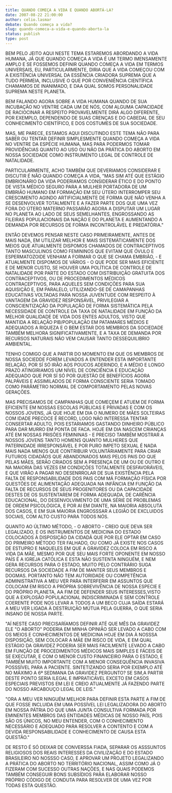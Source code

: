 ```yaml
---
title: QUANDO COMEÇA A VIDA E QUANDO ABORTÁ-LA?
date: 2007-08-22 21:00:00
author: celio.lasmar
debate: Quando começa a vida?
slug: quando-comeca-a-vida-e-quando-aborta-la
status: publish 
type: post
---
```


BEM PELO JEITO AQUI NESTE TEMA ESTAREMOS ABORDANDO A VIDA HUMANA, JÁ QUE QUANDO COMEÇA A VIDA É UM TERMO IMENSAMENTE AMPLO E SE FOSSEMOS DEFINIR QUANDO COMEÇA A VIDA EM TERMOS UNIVERSAIS, EU, PARTICULARMENTE, DIRIA QUE A VIDA COMEÇOU COM A EXISTÊNCIA UNIVERSAL DA ESSÊNCIA CRIADORA SUPREMA QUE A TUDO PERMEIA, INCLUSIVE O QUE POR CONVENIÊNCIA CIENTÍFICA CHAMAMOS DE INANIMADO, E DAA QUAL SOMOS PERSONALIDADE SUPREMA NESTE PLANETA.  

BEM FALANDO AGORA SOBRE A VIDA HUMANA QUANDO DE SUA INCUBAÇÃO NO VENTRE CADA UM DE NÓS, COM ALGUMA CAPACIDADE DE RACIOCINAR A RESPEITO PROVAVELMENTE DIRÁ ALGO DIFERENTE, POR EXEMPLO, DEPENDENDO DE SUAS CRENÇAS E DO CABEDAL DE SEU CONHECIMENTO CIENTÍFICO, E DOS COSTUMES DE SUA SOCIEDADE.  

MAS, ME PARECE, ESTAMOS AQUI DISCUTINDO ESTE TEMA NÃO PARA SABER OU TENTAR DEFINIR SIMPLESMENTE QUANDO COMEÇA A VIDA NO VENTRE DA ESPÉCIE HUMANA, MAS PARA PODERMOS TOMAR PROVIDÊNCIAS QUANTO AO USO OU NÃO DA PRÁTICA DO ABORTO EM NOSSA SOCIEDADE COMO INSTRUMENTO LEGAL DE CONTROLE DE NATALIDADE.  

PARTICULARMENTE, ACHO TAMBÉM QUE DEVERIAMOS CONSIDERAR E DISCUTIR É NÃO QUANDO COMEÇA A VIDA, "MAS SIM ATÉ QUE ESTÁGIO EMBRIONÁRIO DA VIDA PODERIAMOS CONSIDERAR ÉTICO E DO PONTO DE VISTA MÉDICO SEGURO PARA A MULHER PORTADORA DE UM EMBRIÃO HUMANO EM FORMAÇÃO EM SEU ÚTERO INTERROMPER SEU CRESCIMENTO AGINDO ARTIFICIALMENTE DE FORMA QUE NÃO VENHA A SE DESENVOLVER TOTALMENTE E A FAZER PARTE DOS QUE UMA VEZ FORA DO ÚTERO MATERNO PASSARÃO AGORA A DISPUTAR UM LUGAR NO PLANETA AO LADO DE SEUS SEMELHANTES, ENGROSSANDO AS FILEIRAS POPULACIONAIS DA NAÇÃO E DO PLANETA E AUMENTANDO A DEMANDA POR RECURSOS DE FORMA INCONTROLÁVEL E PREDATÓRIA."  

ENTÃO DEVEMOS PENSAR NESTE CASO PRIMEIRAMENTE, ANTES DE MAIS NADA, EM UTILIZAR MELHOR E MAIS SISTEMÀTICAMENTE DOS MEIOS QUE ATUALMENTE DISPOMOS CHAMADOS DE CONTRACEPTIVOS TANTO MASCULINOS COMO FEMININOS QUE EVITAM QUE ÓVULO E ESPERMATOZOIDE VENHAM A FORMAR O QUE SE CHAMA EMBRIÃO, - E ATUALMENTE DISPOMOS DE VÁRIOS - O QUE PODE SER MAIS EFICIENTE E DE MENOR CUSTO, SE HOUVER UMA POLÍTICA DE CONTROLE DE NATALIDADE POR PARTE DO ESTADO COM DISTRIBUIÇÃO GRATUITA DOS CONTRACEPTIVOS, OU DE PROCEDIMENTOS MÉDICOS CONTRACEPTIVOS, PARA AQUELES SEM CONDIÇÕES PARA SUA AQUISIÇÃO E, EM PARALELO, UTILIZANDO-SE DE CAMAPANHAS EDUCATIVAS VOLTADAS PARA NOSSA JUVENTUDE COM RESPEITO À VANTAGEM DA GRAVIDEZ RESPONSÁVEL, PRIVILEGIAR A CONSCIENTIZAÇÃO DA POPULAÇÃO DE FORMA SISTEMÁTICA PELA NECESSIDADE DE CONTROLE DA TAXA DE NATALIDADE EM FUNÇÃO DA MELHOR QUALIDADE DE VIDA DOS ENTES ADULTOS, VISTO QUE MANTIDA A RELAÇÃO PIB/POPULAÇÃO EM PATAMARES MÉDIOS E ADEQUADOS A RIQUEZA E O BEM ESTAR DOS MEMBROS DA SOCIEDADE TAMBÉM MELHORA SIGNIFICATIVAMENTE, E A TAXA DE DEMANDA POR RECURSOS NATURAIS NÃO VEM CAUSAR TANTO DESSEQUILIBRIO AMBIENTAL.  

TENHO COMIGO QUE A PARTIR DO MOMENTO EM QUE OS MEMBROS DE NOSSA SOCIEDDE FOREM LEVADOS A ENTENDER ESTA IMPORTANTE RELAÇÃO, POR SÍ SÓ IRÃO AOS POUCOS ADERINDO, E A MÉDIO E LONGO PRAZO ATINGIRIAMOS UM NÍVEL DE CONCIÊNCIA E EDUCAÇÃO ADEQUADO QUE POR SÍ SÓ POR QUESTÃO DE BENEFÍCIOS AGORA PALPÁVEIS E ASSIMILADOS DE FORMA CONSCIENTE SERIA TOMADO COMO PARÂMETRO NORMAL DE COMPORTAMENTO PELAS NOVAS GERAÇÕES.  

MAS PRECISAMOS DE CAMPANHAS QUE COMEÇEM E ATUEM DE FORMA EFICIENTE EM NOSSAS ESCOLAS PÚBLICAS E PRIVADAS E COM OS NOSSOS JOVENS, JÁ QUE HOJE EM DIA O NUMERO DE MÃES SOLTEIRAS COM IDADE PRECOCE É RECORD, LOGO NÃO INTERESSA TENTAR CONSERTAR ADULTO, POIS ESTARIAMOS GASTANDO DINHEIRO PÚBLICO PARA DAR MURRO EM PONTA DE FACA. HOJE EM DIA NASCEM CRIANÇAS ATÉ EM NOSSAS PRISÕES FEMININAS - E PRECISO TAMBÉM MOSTRAR A NOSSOS JOVENS TANTO HOMENS QUANTO MULHERES QUE PATERNIDADE IRRESPONSÁVEL E POR PURO IMPETO SEXUAL É NADA MAIS NADA MENOS QUE CONTRIBUIR VOLUNTÁRIAMENTE PARA CRIAR FUTUROS CIDADÃOS QUE ABANDONADOS MAIS PELOS PAIS DO QUE PELAS MÃES, SERÃO CRIADOS SEM A PRESENÇA DE UM OU DE OUTRO E NA MAIORIA DAS VEZES EM CONDIÇÕES TOTALMENTE DESFAVORÁVEIS, E QUE VIRÃO A PAGAR NO DESENRROLAR DE SUA EXISTÊNCIA PELA FALTA DE RESPONSABILIDADE DOS PAIS COM MÁ FORMAÇÃO FÍSICA POR QUESTÕES DE ALIMENTAÇÃO ADEQUADA NA INFÂNCIA EM FUNÇÃO DA FALTA DE RECURSOS DE SEUS PROGENITORES OU DA CAPACIDADE DESTES DE OS SUSTENTAREM DE FORMA ADEQUADA, DE CARÊNCIA EDUCACIONAL, DO DESENVOLVIMENTO DE UMA SÉRIE DE PROBLEMAS DE ORDEM PSICOLÓGICA, E POR AI EM DIANTE, NA MAIORIA ABSOLUTA DOS CASOS, E EM SUA MAIORIA ENGROSSSAR A LEGIÃO DE EXCLUIDOS SOCIAIS, COM ALTO CUSTO PARA TODOS NÓS.  

QUANTO AO ÚLTIMO MÉTODO, - O ABORTO - CREIO QUE DEVA SER LEGALIZADO, E OS INSTRUMENTOS DE MEDICINA DO ESTADO COLOCADOS À DISPOSIÇÃO DA CIDADÃ QUE POR ELE OPTAR EM CASO DO PRIMEIRO MÉTODO TER FALHADO, OU COMO JÁ EXISTE NOS CASOS DE ESTUPRO E NAQUELES EM QUE A GRAVIDEZ COLOCA EM RISCO A VIDA DA MÃE, MESMO POR QUE SEU MAIS FORTE OPONENTE EM NOSSO PAÍS É A IGREJA CATÓLICA E ESTA NÃO SUSTENTA NINGUÉM, E NEM GERA RECURSOS PARA O ESTADO, MUITO PELO CONTRÁRIO SUGA RECURSOS DA SOCIEDADE A FIM DE MANTER SEUS MEMBROS E DOGMAS. PORTANTO NÃO TEM AUTORIDADE OU COMPETÊNCIA ADMINISTRATIVA A MEU VER PARA INTERFERIR EM ASSUNTOS QUE COLOCAM EM RISCO A PRÓPRIA SOBREVIVÊNCIA DE NOSSA ESPECIE E DO PRÓPRIO PLANETA, AA FIM DE DEFENDER SEUS INTERESSES,VISTO QUE A EXPLOSÃO POPULACIONAL INDISCRIMINADA E SEM CONTROLE COERENTE PODE NOS LEVAR A TODOS A UM BECO CUJA SAÍDA ESTARÁ A MEU VER LIGADA À DESTRUIÇÃO MÚTUA PELA GUERRA, O QUE SERIA INSANO DE NOSSA PARTE.   

"AÍ NESTE CASO PRECISARÍAMOS DEFINIR ATÉ QUE MÊS DA GRAVIDEZ ELE "O ABORTO" PODERIA EM MINHA OPINIÃO SER LEVADO A CABO COM OS MEIOS E CONHECIMENTOS DE MEDICINA HOJE EM DIA À NOSSSA DISPOSIÇÃO, SEM COLOCAR A MÃE EM RISCO DE VIDA, E EM QUAL ESTÁGIO DA GRAVIDEZ PODERIA SER MAIS FACILMENTE LEVADO A CABO EM FUNÇÃO DE PROCEDIMENTOS MÉDICOS MAIS SIMPLES E FÁCEIS DE SE EXECUTAR, E COM O MENOR CUSTO FINANCEIRO PARA O ESTADO, E TAMBÉM MUITO IMPORTANTE COM A MENOR CONSEQUÊNCIA INVASIVA POSSSÍVEL PARA A PACIENTE. SINTETIZANDO SERIA POR EXEMPLO ATÉ NO MÁXIMO A 6ª SEDMANA DA GRAVIDEZ PERGUNTO? SE SIM,A PARTIR DESTE PONTO SERIA ILEGAL E IMPRATICÁVEL EXCETO EM CASOS ESPECIAIS PREVISTOS EM LEI E CREIO ATUALMENTE JÁ FAZENDO PARTE DO NOSSO ARCABOUÇO LEGAL DE LEIS."  

"ORA A MEU VER NINGUÉM MELHOR PARA DEFINIR ESTA PARTE A FIM DE QUE FOSSE INCLUIDA EM UMA POSSÍVEL LEI LEGALIZADORA DO ABORTO EM NOSSA PÁTRIA DO QUE UMA JUNTA CONSULTIVA FORMADA POR EMINENTES MEMBROS DAS ENTIDADES MÉDICAS DE NOSSO PAÍS, POIS SÃO OS ÚNICOS, NO MEU ENTENDER, COM O CONHECIMENTO NECESSÁRIO E ADEQUADO PARA RESOLVER A CONTENTO E COM A DEVIDA RESPONSABILIDADE E CONHECIMENTO DE CAUSA ESTA QUESTÃO."  

DE RESTO É SÓ DEIXAR DE CONVERSSA FIADA, SEPARAR OS ASSSUNTOS RELIGIOSOS DOS REAIS INTERESSES DA CIVILIZAÇÃO E DO ESTADO BRASILEIRO NO NOSSSO CASO, E APROVAR UM PROJETO LEGALIZANDO A PRÁTICA DO ABORTO NO TERRITÓRIO NACIONAL, ASSIM COMO JÁ O FIZERAM COM SUCESSO OUTRAS NAÇÕES, E NAS QUAIS PODEMOS TAMBÉM CONSEGUIR BONS SUBSÍDIOS PARA ELABORAR NOSSO PRÓPRIO CÓDIGO DE CONDUTA PARA RESOLVER DE UMA VEZ POR TODAS ESTA QUESTÃO.
